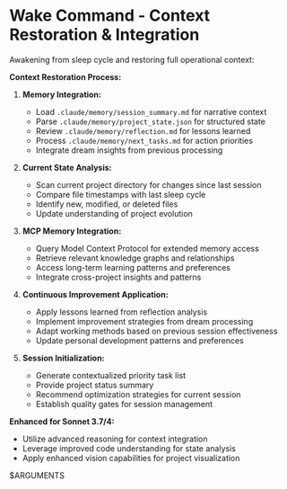 # Wake Command - Context Restoration & Integration
Awakening from sleep cycle and restoring full operational context:

**Context Restoration Process:**
1. **Memory Integration:**
   - Load `.claude/memory/session_summary.md` for narrative context
   - Parse `.claude/memory/project_state.json` for structured state
   - Review `.claude/memory/reflection.md` for lessons learned
   - Process `.claude/memory/next_tasks.md` for action priorities
   - Integrate dream insights from previous processing

2. **Current State Analysis:**
   - Scan current project directory for changes since last session
   - Compare file timestamps with last sleep cycle
   - Identify new, modified, or deleted files
   - Update understanding of project evolution

3. **MCP Memory Integration:**
   - Query Model Context Protocol for extended memory access
   - Retrieve relevant knowledge graphs and relationships
   - Access long-term learning patterns and preferences
   - Integrate cross-project insights and patterns

4. **Continuous Improvement Application:**
   - Apply lessons learned from reflection analysis
   - Implement improvement strategies from dream processing
   - Adapt working methods based on previous session effectiveness
   - Update personal development patterns and preferences

5. **Session Initialization:**
   - Generate contextualized priority task list
   - Provide project status summary
   - Recommend optimization strategies for current session
   - Establish quality gates for session management

**Enhanced for Sonnet 3.7/4:**
- Utilize advanced reasoning for context integration
- Leverage improved code understanding for state analysis
- Apply enhanced vision capabilities for project visualization

$ARGUMENTS